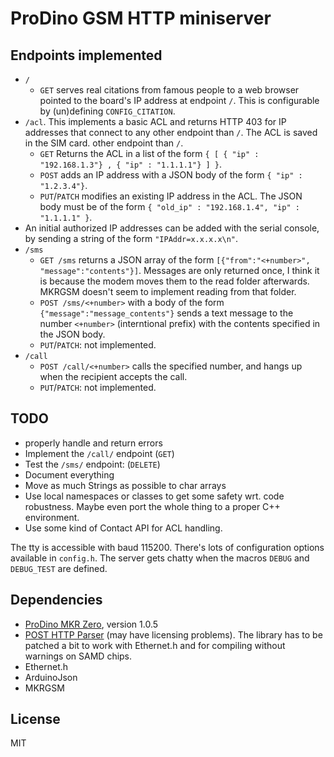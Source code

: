 ProDino GSM HTTP miniserver
===========================

Endpoints implemented
---------------------
- `/`
    - `GET` serves real citations from famous people to a web browser pointed to the
board's IP address at endpoint `/`. This is configurable by (un)defining
`CONFIG_CITATION`.
- `/acl`. This implements a basic ACL and returns HTTP 403 for IP addresses that
connect to any other endpoint than `/`. The ACL is saved in the SIM card.
    other endpoint than `/`.
    - `GET`  Returns the ACL in a list of the form `{ [ { "ip" : "192.168.1.3"} , { "ip" : "1.1.1.1"} ] }`.
    - `POST` adds an IP address with a JSON body of the form `{ "ip" : "1.2.3.4"}`.
    - `PUT`/`PATCH` modifies an existing IP address in the ACL. The JSON body
    must be of the form `{ "old_ip" : "192.168.1.4", "ip" : "1.1.1.1" }`.
- An initial authorized IP addresses can be added with the serial console, by
sending a string of the form `"IPAddr=x.x.x.x\n"`.
- `/sms`
    - `GET /sms` returns a JSON array of the form `[{"from":"<+number>", "message":"contents"}]`.
    Messages are only returned once, I think it is because the modem moves them
    to the read folder afterwards. MKRGSM doesn't seem to implement reading from
    that folder.
    - `POST /sms/<+number>` with a body of the form `{"message":"message_contents"}`
    sends a text message to the number `<+number>` (interntional prefix) with the
    contents specified in the JSON body.
    - `PUT`/`PATCH`: not implemented.
- `/call`
    - `POST /call/<+number>` calls the specified number, and hangs up when the
    recipient accepts the call.
    - `PUT`/`PATCH`: not implemented.

TODO
----
- properly handle and return errors
- Implement the `/call/` endpoint (`GET`)
- Test the `/sms/` endpoint: (`DELETE`)
- Document everything
- Move as much Strings as possible to char arrays
- Use local namespaces or classes to get some safety wrt. code robustness. Maybe
even port the whole thing to a proper C++ environment.
- Use some kind of Contact API for ACL handling.

The tty is accessible with baud 115200. There's lots of configuration options
available in `config.h`. The server gets chatty when the macros `DEBUG` and
`DEBUG_TEST` are defined.

Dependencies
------------

- [ProDino MKR Zero](https://github.com/kmpelectronics/Arduino/tree/master/ProDinoMKRZero/releases), version 1.0.5
- [POST HTTP Parser](https://github.com/NatanBiesmans/Arduino-POST-HTTP-Parser) (may have licensing problems). The library has to be patched a bit to work with Ethernet.h and for
compiling without warnings on SAMD chips.
- Ethernet.h
- ArduinoJson
- MKRGSM

License
-------
MIT
